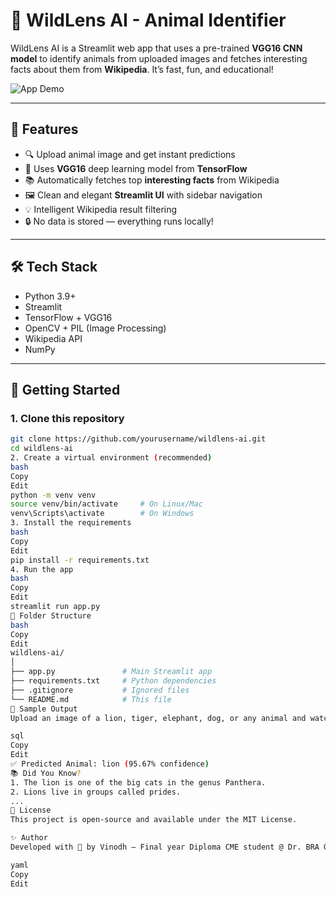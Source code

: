 # 🦁 WildLens AI - Animal Identifier

WildLens AI is a Streamlit web app that uses a pre-trained **VGG16 CNN model** to identify animals from uploaded images and fetches interesting facts about them from **Wikipedia**. It’s fast, fun, and educational!

![App Demo](https://img.shields.io/badge/Built%20with-Streamlit-brightgreen?style=flat&logo=streamlit)

---

## 📸 Features

- 🔍 Upload animal image and get instant predictions
- 🧠 Uses **VGG16** deep learning model from **TensorFlow**
- 📚 Automatically fetches top **interesting facts** from Wikipedia
- 🖼️ Clean and elegant **Streamlit UI** with sidebar navigation
- 💡 Intelligent Wikipedia result filtering
- 🔒 No data is stored — everything runs locally!

---

## 🛠️ Tech Stack

- Python 3.9+
- Streamlit
- TensorFlow + VGG16
- OpenCV + PIL (Image Processing)
- Wikipedia API
- NumPy

---

## 🚀 Getting Started

### 1. Clone this repository

```bash
git clone https://github.com/yourusername/wildlens-ai.git
cd wildlens-ai
2. Create a virtual environment (recommended)
bash
Copy
Edit
python -m venv venv
source venv/bin/activate     # On Linux/Mac
venv\Scripts\activate        # On Windows
3. Install the requirements
bash
Copy
Edit
pip install -r requirements.txt
4. Run the app
bash
Copy
Edit
streamlit run app.py
📂 Folder Structure
bash
Copy
Edit
wildlens-ai/
│
├── app.py               # Main Streamlit app
├── requirements.txt     # Python dependencies
├── .gitignore           # Ignored files
└── README.md            # This file
📸 Sample Output
Upload an image of a lion, tiger, elephant, dog, or any animal and watch AI do its magic!

sql
Copy
Edit
✅ Predicted Animal: lion (95.67% confidence)
📚 Did You Know?
1. The lion is one of the big cats in the genus Panthera.
2. Lions live in groups called prides.
...
📜 License
This project is open-source and available under the MIT License.

✨ Author
Developed with 💖 by Vinodh – Final year Diploma CME student @ Dr. BRA GMR Polytechnic College, Rajahmundry.

yaml
Copy
Edit
